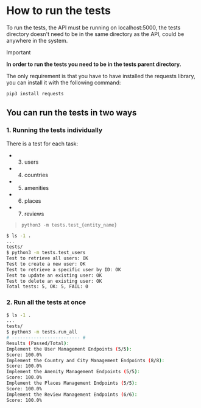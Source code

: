 # How to run the tests

To run the tests, the API must be running on localhost:5000, the tests directory doesn't need to be in the same directory as the API, could be anywhere in the system.

> [!IMPORTANT]
> **In order to run the tests you need to be in the tests parent directory.**
>
> The only requirement is that you have to have installed the requests library, you can install it with the following command:

```bash
pip3 install requests
```

## You can run the tests in two ways

### 1. Running the tests individually

There is a test for each task:

- 3. users
- 4. countries
- 5. amenities
- 6. places
- 7. reviews

> `python3 -m tests.test_{entity_name}`

```bash
$ ls -1 .
...
tests/
$ python3 -m tests.test_users
Test to retrieve all users: OK
Test to create a new user: OK
Test to retrieve a specific user by ID: OK
Test to update an existing user: OK
Test to delete an existing user: OK
Total tests: 5, OK: 5, FAIL: 0
```

### 2. Run all the tests at once

```bash
$ ls -1 .
...
tests/
$ python3 -m tests.run_all
# ------------------------- #
Results (Passed/Total):
Implement the User Management Endpoints (5/5):
Score: 100.0%
Implement the Country and City Management Endpoints (8/8):
Score: 100.0%
Implement the Amenity Management Endpoints (5/5):
Score: 100.0%
Implement the Places Management Endpoints (5/5):
Score: 100.0%
Implement the Review Management Endpoints (6/6):
Score: 100.0%
```
